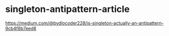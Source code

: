 # singleton-antipattern-article

https://medium.com/@bydlocoder228/is-singleton-actually-an-antipattern-9cb4f8b7eed8
